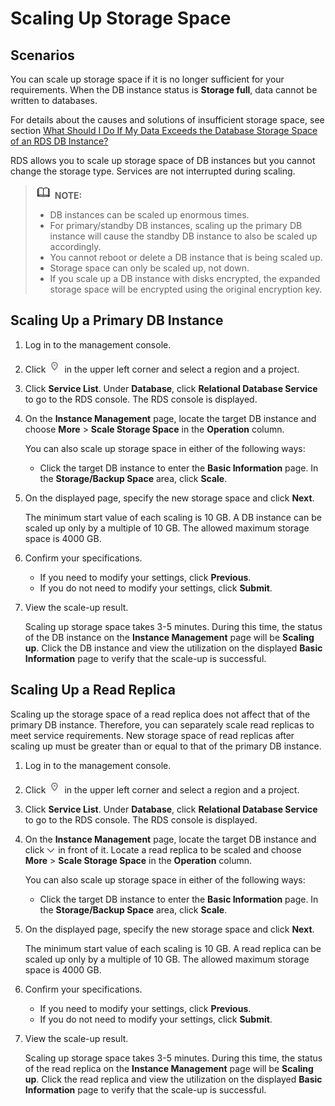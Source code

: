 # Scaling Up Storage Space<a name="en-us_topic_pg_scale_cluster"></a>

## **Scenarios**<a name="en-us_topic_0171122523_section3404387132643"></a>

You can  scale up  storage space if it is no longer sufficient for your requirements. When the DB instance status is  **Storage full**, data cannot be written to databases. 

For details about the causes and solutions of insufficient storage space, see section  [What Should I Do If My Data Exceeds the Database Storage Space of an RDS DB Instance?](what-should-i-do-if-my-data-exceeds-the-database-storage-space-of-an-rds-db-instance.md)

RDS allows you to  scale up storage space  of DB instances but you cannot change the storage type. Services are not interrupted during scaling.

>![](public_sys-resources/icon-note.gif) **NOTE:**   
>-   DB instances can be scaled up enormous times.  
>-   For primary/standby DB instances, scaling up the primary DB instance will cause the standby DB instance to also be scaled up accordingly.  
>-   You cannot reboot or delete a DB instance that is being scaled up.  
>-   Storage space can only be scaled up, not down.  
>-   If you scale up a DB instance with disks encrypted, the expanded storage space will be encrypted using the original encryption key.  

## Scaling Up a Primary DB Instance<a name="en-us_topic_0171122523_section3535102285710"></a>

1.  Log in to the management console.
2.  Click  ![](figures/region.png)  in the upper left corner and select a region and a project.
3.  Click  **Service List**. Under  **Database**, click  **Relational Database Service**  to go to the RDS console. The RDS console is displayed.
4.  On the  **Instance Management**  page, locate the target DB instance and choose  **More**  \>  **Scale Storage Space**  in the  **Operation**  column.

    You can also scale up storage space in either of the following ways:

    -   Click the target DB instance to enter the  **Basic Information**  page. In the  **Storage/Backup Space**  area, click  **Scale**.

5.  On the displayed page, specify the new storage space and click  **Next**.

    The minimum start value of each scaling is 10 GB. A DB instance can be scaled up only by a multiple of 10 GB. The allowed maximum storage space is 4000 GB.

6.  Confirm your specifications.
    -   If you need to modify your settings, click  **Previous**.
    -   If you do not need to modify your settings, click  **Submit**.

7.  View the scale-up result.

    Scaling up storage space takes 3-5 minutes. During this time, the status of the DB instance on the  **Instance Management**  page will be  **Scaling up**. Click the DB instance and view the utilization on the displayed  **Basic Information**  page to verify that the scale-up is successful.


## Scaling Up a Read Replica<a name="en-us_topic_0171122523_section25847103185530"></a>

Scaling up the storage space of a read replica does not affect that of the primary DB instance. Therefore, you can separately scale read replicas to meet service requirements. New storage space of read replicas after scaling up must be greater than or equal to that of the primary DB instance. 

1.  Log in to the management console.
2.  Click  ![](figures/region.png)  in the upper left corner and select a region and a project.
3.  Click  **Service List**. Under  **Database**, click  **Relational Database Service**  to go to the RDS console. The RDS console is displayed.
4.  On the  **Instance Management**  page, locate the target DB instance and click  ![](figures/expand.PNG)  in front of it. Locate a read replica to be scaled and choose  **More**  \>  **Scale Storage Space**  in the  **Operation**  column.

    You can also scale up storage space in either of the following ways:

    -   Click the target DB instance to enter the  **Basic Information**  page. In the  **Storage/Backup Space**  area, click  **Scale**.

5.  On the displayed page, specify the new storage space and click  **Next**.

    The minimum start value of each scaling is 10 GB. A read replica can be scaled up only by a multiple of 10 GB. The allowed maximum storage space is 4000 GB.

6.  Confirm your specifications.
    -   If you need to modify your settings, click  **Previous**.
    -   If you do not need to modify your settings, click  **Submit**.

7.  View the scale-up result.

    Scaling up storage space takes 3-5 minutes. During this time, the status of the read replica on the  **Instance Management**  page will be  **Scaling up**. Click the read replica and view the utilization on the displayed  **Basic Information**  page to verify that the scale-up is successful.


